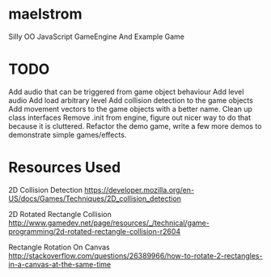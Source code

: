 maelstrom
=========

Silly OO JavaScript GameEngine And Example Game

TODO
=========
Add audio that can be triggered from game object behaviour
Add level audio
Add load arbitrary level
Add collision detection to the game objects
Add movement vectors to the game objects with a better name.
Clean up class interfaces
Remove .init from engine, figure out nicer way to do that because it is cluttered.
Refactor the demo game, write a few more demos to demonstrate simple games/effects.

Resources Used
=========
2D Collision Detection
https://developer.mozilla.org/en-US/docs/Games/Techniques/2D_collision_detection

2D Rotated Rectangle Collision
http://www.gamedev.net/page/resources/_/technical/game-programming/2d-rotated-rectangle-collision-r2604

Rectangle Rotation On Canvas
http://stackoverflow.com/questions/26389966/how-to-rotate-2-rectangles-in-a-canvas-at-the-same-time
